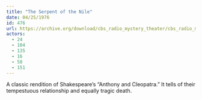 ```yaml
---
title: "The Serpent of the Nile"
date: 04/25/1976
id: 476
url: https://archive.org/download/cbs_radio_mystery_theater/cbs_radio_mystery_theater-0451-0500.zip/cbs_radio_mystery_theater-0451-0500%2Fcbsrmt_0476_the_serpent_of_the_nile.mp3
actors:
  - 24
  - 104
  - 135
  - 16
  - 58
  - 151
---
```

A classic rendition of Shakespeare’s “Anthony and Cleopatra.” It tells of their tempestuous relationship and equally tragic death.